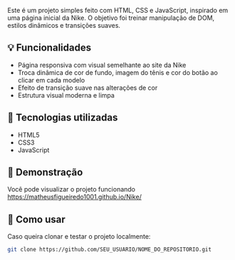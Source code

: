 
Este é um projeto simples feito com HTML, CSS e JavaScript, inspirado em uma página inicial da Nike. O objetivo foi treinar manipulação de DOM, estilos dinâmicos e transições suaves.

## 💡 Funcionalidades

- Página responsiva com visual semelhante ao site da Nike
- Troca dinâmica de cor de fundo, imagem do tênis e cor do botão ao clicar em cada modelo
- Efeito de transição suave nas alterações de cor
- Estrutura visual moderna e limpa

## 🚀 Tecnologias utilizadas

- HTML5
- CSS3
- JavaScript

## 📸 Demonstração

Você pode visualizar o projeto funcionando https://matheusfigueiredo1001.github.io/Nike/

## 📂 Como usar

Caso queira clonar e testar o projeto localmente:

```bash
git clone https://github.com/SEU_USUARIO/NOME_DO_REPOSITORIO.git
